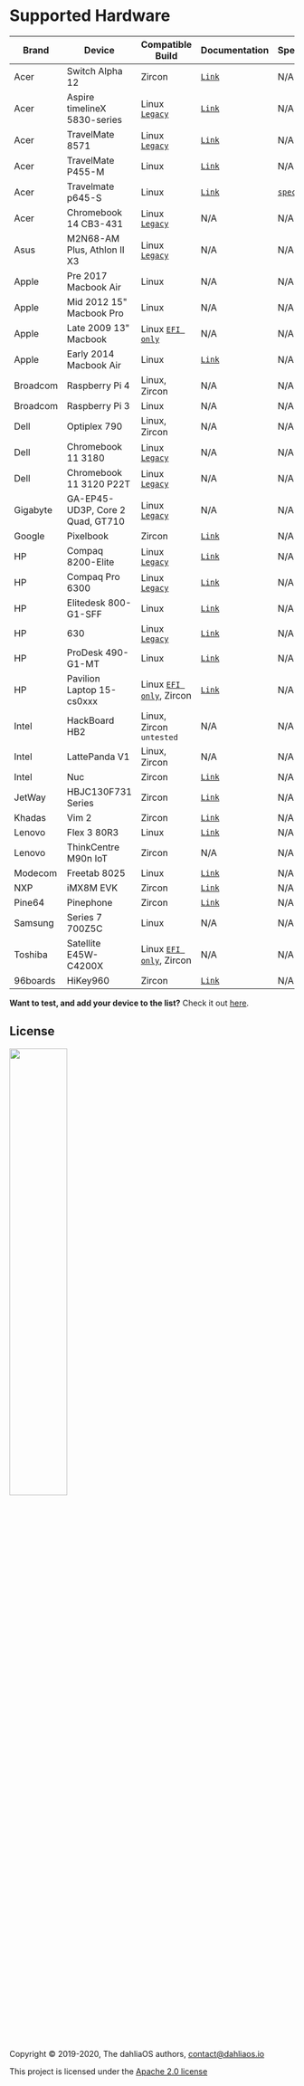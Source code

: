 # Supported Hardware

| Brand| Device|Compatible Build|Documentation|Specs`Beta`|      
| -----------  | -----------  | ----------- | ----------- | ----------- |  
|Acer|Switch Alpha 12|Zircon|[`Link`](https://fuchsia.dev/docs/development/hardware/acer12.md)|N/A
|Acer|Aspire timelineX 5830-series|Linux [`Legacy`](run%20dahliaOS/x86_64-legacy.md)|[`Link`](hardware/Acer/Aspire-timelineX-5830-series.md)|N/A
|Acer|TravelMate 8571|Linux [`Legacy`](run%20dahliaOS/x86_64-legacy.md)|[`Link`](hardware/Acer/TravelMate-8571.md)|N/A
|Acer|TravelMate P455-M|Linux|[`Link`](hardware/Acer/TravelMate-P455-M.md)|N/A
|Acer|Travelmate p645-S|Linux|[`Link`](hardware/Acer/TravelMate-P645-S.md)|[`specs`](hardware/Acer/TravelMate-P645-S.md#specs)
|Acer|Chromebook 14 CB3-431|Linux [`Legacy`](run%20dahliaOS/x86_64-legacy.md)|N/A|N/A
|Asus|M2N68-AM Plus, Athlon II X3|Linux [`Legacy`](run%20dahliaOS/x86_64-legacy.md)|N/A|N/A
|Apple|Pre 2017 Macbook Air|Linux|N/A|N/A
|Apple|Mid 2012 15" Macbook Pro|Linux|N/A|N/A
|Apple|Late 2009 13" Macbook|Linux [`EFI only`](run%20dahliaOS/x86_64-efi.md)|N/A|N/A
|Apple|Early 2014 Macbook Air|Linux|[`Link`](hardware/Apple/Macbook-air-early-2014.md)|N/A
|Broadcom|Raspberry Pi 4|Linux, Zircon|N/A|N/A
|Broadcom|Raspberry Pi 3|Linux|N/A|N/A
|Dell|Optiplex 790|Linux, Zircon|N/A|N/A
|Dell|Chromebook 11 3180|Linux [`Legacy`](run%20dahliaOS/x86_64-legacy.md)|N/A|N/A
|Dell|Chromebook 11 3120 P22T|Linux [`Legacy`](run%20dahliaOS/x86_64-legacy.md)|N/A|N/A
|Gigabyte|GA-EP45-UD3P, Core 2 Quad, GT710|Linux [`Legacy`](run%20dahliaOS/x86_64-legacy.md)|N/A|N/A
|Google|Pixelbook|Zircon|[`Link`](https://fuchsia.dev/docs/development/hardware/pixelbook.md)|N/A
|HP|Compaq 8200-Elite|Linux [`Legacy`](run%20dahliaOS/x86_64-legacy.md)|[`Link`](hardware/HP/Compaq-8200-Elite.md)|N/A
|HP|Compaq Pro 6300|Linux [`Legacy`](run%20dahliaOS/x86_64-legacy.md)|[`Link`](hardware/HP/Compaq-Pro-6300.md)|N/A
|HP|Elitedesk 800-G1-SFF|Linux|[`Link`](hardware/HP/Elitedesk-800-G1-SFF.md)|N/A
|HP|630|Linux [`Legacy`](run%20dahliaOS/x86_64-legacy.md)|[`Link`](hardware/HP/630.md)|N/A
|HP|ProDesk 490-G1-MT|Linux|[`Link`](hardware/HP/ProDesk-490-G1-MT.md)|N/A
|HP|Pavilion Laptop 15-cs0xxx|Linux [`EFI only`](run%20dahliaOS/x86_64-efi.md), Zircon|[`Link`](hardware/HP/Pavilion-Laptop-15-cs0xxx.md)|N/A
|Intel|HackBoard HB2|Linux, Zircon `untested`|N/A|N/A
|Intel|LattePanda V1|Linux, Zircon|N/A|N/A
|Intel|Nuc|Zircon|[`Link`](https://fuchsia.dev/docs/development/hardware/developing_on_nuc.md)|N/A
|JetWay|HBJC130F731 Series|Zircon|[`Link`](https://fuchsia.dev/fuchsia-src/development/hardware/toulouse)|N/A
|Khadas|Vim 2|Zircon|[`Link`](https://fuchsia.dev/docs/development/hardware/khadas-vim)|N/A
|Lenovo|Flex 3 80R3|Linux|[`Link`](hardware/Lenovo/Flex-3-80R3.md)|N/A
|Lenovo|ThinkCentre M90n IoT|Zircon|N/A|N/A
|Modecom|Freetab 8025|Linux|[`Link`](hardware/Modecom/Freetab-8025.md)|N/A
|NXP|iMX8M EVK|Zircon|[`Link`](https://fuchsia.dev/fuchsia-src/development/hardware/imx8mevk)|N/A
|Pine64|Pinephone|Zircon|[`Link`](hardware/pine64/Pinephone.md)|N/A
|Samsung|Series 7 700Z5C|Linux|N/A|N/A
|Toshiba|Satellite E45W-C4200X|Linux [`EFI only`](run%20dahliaOS/x86_64-efi.md), Zircon|N/A|N/A
|96boards|HiKey960|Zircon|[`Link`](https://fuchsia.dev/fuchsia-src/development/hardware/hikey960)|N/A

**Want to test, and add your device to the list?** Check it out [here](.github/CONTRIBUTING.md#supported-devices).

## License

<p align="left">
  <img width="45%" src="https://github.com/dahlia-os/brand/blob/master/Logo%20SVGs/dahliaOS%20logo%20with%20text%20(drop%20shadow).svg"
</p>

Copyright © 2019-2020, The dahliaOS authors, contact@dahliaos.io

This project is licensed under the [Apache 2.0 license](LICENSE)